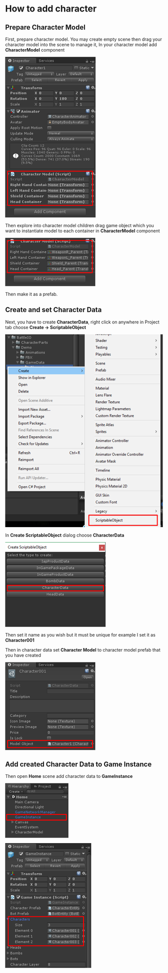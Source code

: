 # How to add character

## Prepare Character Model

First, prepare character model. You may create empty scene then drag your character model into the scene to manage it, In your character model add **CharacterModel** component

![](../images/0XIXW3v8e8TdU3UeV.png)

Then explore into character model children drag game object which you want to instantiate model to each container in **CharacterModel** component

![](../images/0oN5GfQBpGovQzWqB.png)

Then make it as a prefab.

## Create and set Character Data

Next, you have to create **CharacterData**, right click on anywhere in Project tab choose **Create -> ScriptableObject**

![](../images/0niPJMlcFzGHGB0_8.png)

In **Create ScriptableObject** dialog choose **CharacterData**

![](../images/0mFpKhoo2fIHUjj6e.png)

Then set it name as you wish but it must be unique for example I set it as **Character001**

Then in character data set **Character Model** to character model prefab that you have created

![](../images/0znhE-mCwemwH7Ft9.png)

## Add created Character Data to Game Instance

Then open **Home** scene add character data to **GameInstance**

![](../images/0-fdIWhs6_p8W5Bfn.png)

![](../images/0BJ0RTIle7gG97odg.png)